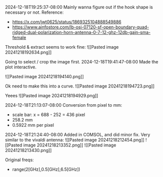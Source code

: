 2024-12-18T19:25:37-08:00
Mainly wanna figure out if the hook shape is necessary or not.
Reference:
- https://x.com/jwt0625/status/1869325104888549886
- https://www.ainfostore.com/lb-osj-07120-sf-open-boundary-quad-ridged-dual-polarization-horn-antenna-0-7-12-ghz-12db-gain-sma-female

Threshold & extract seems to work fine:
![[Pasted image 20241218192634.png]]

Going to select / crop the image first.
2024-12-18T19:41:47-08:00
Made the plot interactive.

![[Pasted image 20241218194140.png]]

Ok need to make this into a curve.
![[Pasted image 20241218194723.png]]

Yeees
![[Pasted image 20241218194929.png]]


2024-12-18T21:13:07-08:00
Conversion from pixel to mm:
- scale bar: x = 688 - 252 = 436 pixel
- 258.2 mm
- 0.5922 mm per pixel

2024-12-18T21:24:40-08:00
Added in COMSOL, and did minor fix. Very similar to the vivaldi antenna:
![[Pasted image 20241218212454.png]]
![[Pasted image 20241218213352.png]]
![[Pasted image 20241218213430.png]]

Original freqs:
- range(2[GHz],0.5[GHz],6.5[GHz])

